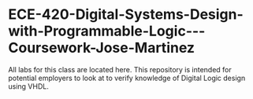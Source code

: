 # ECE-420-Digital-Systems-Design-with-Programmable-Logic---Coursework-Jose-Martinez
All labs for this class are located here. This repository is intended for potential employers to look at to verify knowledge of Digital Logic design using VHDL.
